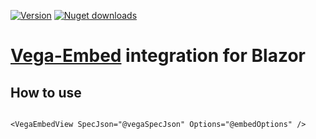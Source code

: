 [![Version](https://img.shields.io/nuget/v/Vega.Embed?logo=nuget&style=flat-square)](https://www.nuget.org/packages/Vega.Embed/)
[![Nuget downloads](https://img.shields.io/nuget/dt/Vega.Embed?label=nuget%20downloads&logo=nuget&style=flat-square)](https://www.nuget.org/packages/Vega.Embed/)  
# [Vega-Embed](https://github.com/vega/vega-embed) integration for Blazor

## How to use

```razor

<VegaEmbedView SpecJson="@vegaSpecJson" Options="@embedOptions" />

```